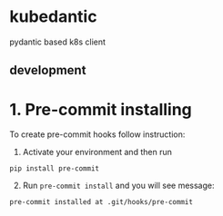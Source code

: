 # kubedantic
pydantic based k8s client


## development

# 1. Pre-commit installing

To create pre-commit hooks follow instruction:

1. Activate your environment and then run
```
pip install pre-commit
```
2. Run `pre-commit install` and you will see message:
```
pre-commit installed at .git/hooks/pre-commit
```

